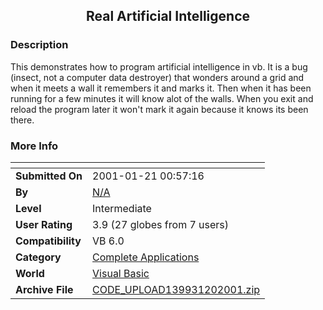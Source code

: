 ﻿<div align="center">

## Real Artificial Intelligence


</div>

### Description

This demonstrates how to program artificial intelligence in vb. It is a bug (insect, not a computer data destroyer) that wonders around a grid and when it meets a wall it remembers it and marks it. Then when it has been running for a few minutes it will know alot of the walls. When you exit and reload the program later it won't mark it again because it knows its been there.
 
### More Info
 


<span>             |<span>
---                |---
**Submitted On**   |2001-01-21 00:57:16
**By**             |[N/A](https://github.com/Planet-Source-Code/PSCIndex/blob/master/ByAuthor/empty.md)
**Level**          |Intermediate
**User Rating**    |3.9 (27 globes from 7 users)
**Compatibility**  |VB 6\.0
**Category**       |[Complete Applications](https://github.com/Planet-Source-Code/PSCIndex/blob/master/ByCategory/complete-applications__1-27.md)
**World**          |[Visual Basic](https://github.com/Planet-Source-Code/PSCIndex/blob/master/ByWorld/visual-basic.md)
**Archive File**   |[CODE\_UPLOAD139931202001\.zip](https://github.com/Planet-Source-Code/real-artificial-intelligence__1-14586/archive/master.zip)








